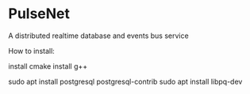 # PulseNet
A distributed realtime database and events bus service

How to install:

install cmake
install g++

sudo apt install postgresql postgresql-contrib
sudo apt install libpq-dev
